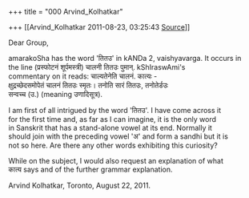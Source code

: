 +++
title = "000 Arvind_Kolhatkar"

+++
[[Arvind_Kolhatkar	2011-08-23, 03:25:43 [Source](https://groups.google.com/g/samskrita/c/G30FZvrq2b4)]]



Dear Group,

amarakoSha has the word 'तितउ' in kANDa 2, vaishyavarga. It occurs in  
the line (प्रस्फोटनं शूर्पमस्त्री) चालनी तितउः पुमान्. kShIraswAmi's  
commentary on it reads: चाल्यतेनेति चालनं. कात्यः -  
क्षुद्रच्छेदसमोपेतं चालनं तितउः स्मृतः। तनोति सारं तितउः, तनोतेर्डउः  
सन्वच्च (उ.) (meaning उणादिसूत्र).

I am first of all intrigued by the word 'तितउ'. I have come across it  
for the first time and, as far as I can imagine, it is the only word  
in Sanskrit that has a stand-alone vowel at its end. Normally it  
should join with the preceding vowel 'अ' and form a sandhi but it is  
not so here. Are there any other words exhibiting this curiosity?

While on the subject, I would also request an explanation of what  
कात्य says and of the further grammar explanation.

Arvind Kolhatkar, Toronto, August 22, 2011.

